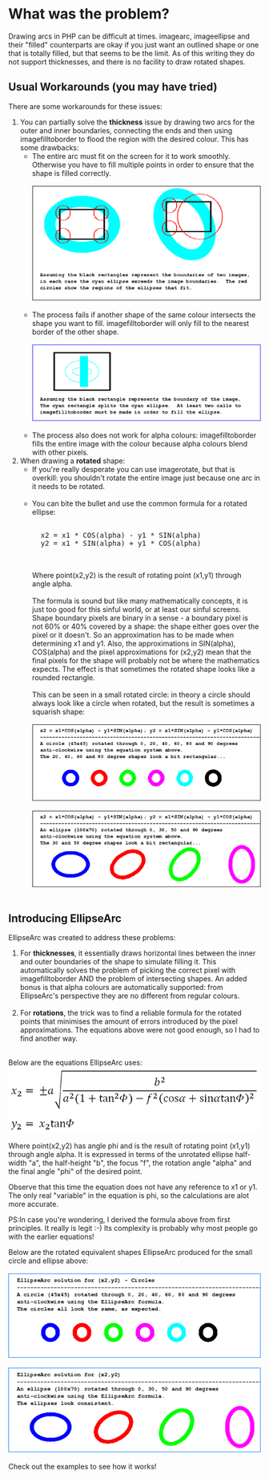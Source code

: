 <h1>
	<a name="what_was_the_problem"></a>
	What was the problem?
	<a href="#what_was_the_problem" class="section_anchor"></a>
</h1>

Drawing arcs in PHP can be difficult at times.  imagearc, imageellipse and their "filled" counterparts are okay if you just want an outlined shape or one that is totally filled, but that seems to be the limit. As of this writing they do not support thicknesses, and there is no facility to draw rotated shapes.


<h2>
	<a name="usual_workarounds"></a>
	Usual Workarounds (you may have tried)
	<a href="#usual_workarounds" class="section_anchor"></a>
</h2>
There are some workarounds for these issues:
<ol>
	<li>
		You can partially solve the <strong>thickness</strong> issue by drawing two arcs for the outer and inner boundaries, connecting the ends and then using imagefilltoborder to flood the region with the desired colour.  This has some drawbacks:
		<ul>
			<li>
				The entire arc must fit on the screen for it to work smoothly. Otherwise you have to fill multiple points in order to ensure that the shape is filled correctly.
				<br>
				<br>
				<img src="./images/weakness_of_imagefilltoborder_on_corners.png">
				<br>
				<br>
			</li>
			<li>
				The process fails if another shape of the same colour intersects the shape you want to fill. imagefilltoborder will only fill to the nearest border of the other shape.
				<br>
				<br>
				<img src="./images/weakness_of_imagefilltoborder_on_intersections.png">
				<br>
				<br>
			</li>
			<li>
				The process also does not work for alpha colours: imagefilltoborder fills the entire image with the colour because alpha colours blend with other pixels.
			</li>
		</ul>
	</li>
	<li>
		When drawing a <strong>rotated</strong> shape:
		<ul>
			<li>
				If you're really desperate you can use imagerotate, but that is overkill: you shouldn't rotate the entire image just because one arc in it needs to be rotated.
				<br>
				<br>
			</li>
			<li>
				You can bite the bullet and use the common formula for a rotated ellipse:
				<pre class="prettyprint"><span class="pln">&nbsp;<br>&nbsp; x2 </span><span class="pun">=</span><span class="pln"> x1 </span><tt><span class="pun">*</span></tt><span class="pln"> COS</span><span class="pun">(</span><span class="pln">alpha</span><span class="pun">)</span><span class="pln"> </span><span class="pun">-</span><span class="pln"> y1 </span><tt><span class="pun">*</span></tt><span class="pln"> SIN</span><span class="pun">(</span><span class="pln">alpha</span><span class="pun">)</span><span class="pln"><br>&nbsp; y2 </span><span class="pun">=</span><span class="pln"> x1 </span><tt><span class="pun">*</span></tt><span class="pln"> SIN</span><span class="pun">(</span><span class="pln">alpha</span><span class="pun">)</span><span class="pln"> </span><span class="pun">+</span><span class="pln"> y1 </span><tt><span class="pun">*</span></tt><span class="pln"> COS</span><span class="pun">(</span><span class="pln">alpha</span><span class="pun">)</span><span class="pln"><br>&nbsp; &nbsp;</span></pre>
				<br>
				Where point(x2,y2) is the result of rotating point (x1,y1) through angle alpha.
				<br>
				<br>
				The formula is sound but like many mathematically concepts, it is just too good for this sinful world, or at least our sinful screens. Shape boundary pixels are binary in a sense - a boundary pixel is not 60% or 40% covered by a shape: the shape either goes over the pixel or it doesn't. So an approximation has to be made when determining x1 and y1. Also, the approximations in SIN(alpha), COS(alpha) and the pixel approximations for (x2,y2) mean that the final pixels for the shape will probably not be where the mathematics expects. The effect is that sometimes the rotated shape looks like a rounded rectangle.
				<br>
				<br>
				This can be seen in a small rotated circle: in theory a circle should always look like a circle when rotated, but the result is sometimes a squarish shape:
				<br>
				<br>
				<img src="./images/weakness_of_(x2,y2)_from_(x1,y1)_circle.png">
				<br>
				<br>
				<img src="./images/weakness_of_(x2,y2)_from_(x1,y1)_ellipse.png">
				<br>
				<br>
</ol>

<h2>
	<a name="introducing_ellipsearc"></a>
	Introducing EllipseArc
	<a href="#introducing_ellipsearc" class="section_anchor"></a>
</h2>
<p>EllipseArc was created to address these problems:
<ol>
	<li>
		For <strong>thicknesses</strong>, it essentially draws horizontal lines between the inner and outer boundaries of the shape to simulate filling it. This automatically solves the problem of picking the correct pixel with imagefilltoborder AND the problem of intersecting shapes. An added bonus is that alpha colours are automatically supported: from EllipseArc's perspective they are no different from regular colours.
		<br>
		<br>
	</li>
	<li>
		For <strong>rotations</strong>, the trick was to find a reliable formula for the rotated points that minimises the amount of errors introduced by the pixel approximations. The equations above were not good enough, so I had to find another way.
		<br>
		<br>
  </li>
</ol>
<p>Below are the equations EllipseArc uses:
		<br>
		<img src="./images/EllipseArc_equation.png">
		<br>
<p>
		Where point(x2,y2) has angle phi and is the result of rotating point (x1,y1) through angle alpha. It is expressed in terms of the unrotated ellipse half-width "a", the half-height "b", the focus "f", the rotation angle "alpha" and the final angle "phi" of the desired point.
		</p>
		<p>
		Observe that this time the equation does not have any reference to x1 or y1. The only real "variable" in the equation is phi, so the calculations are alot more accurate.
		</p>
		<p>
		PS:In case you're wondering, I derived the formula above from first principles. It really is legit :-) Its complexity is probably why most people go with the earlier equations!
		</p>
		<p>
		Below are the rotated equivalent shapes EllipseArc produced for the small circle and ellipse above:
		<br>
		<br>
		<img src="./images/EllipseArc_solution_circle.png">
		<br>
		<br>
		<img src="./images/EllipseArc_solution_ellipse.png">
		<br>
		<br>
    Check out the examples to see how it works!
</p>
